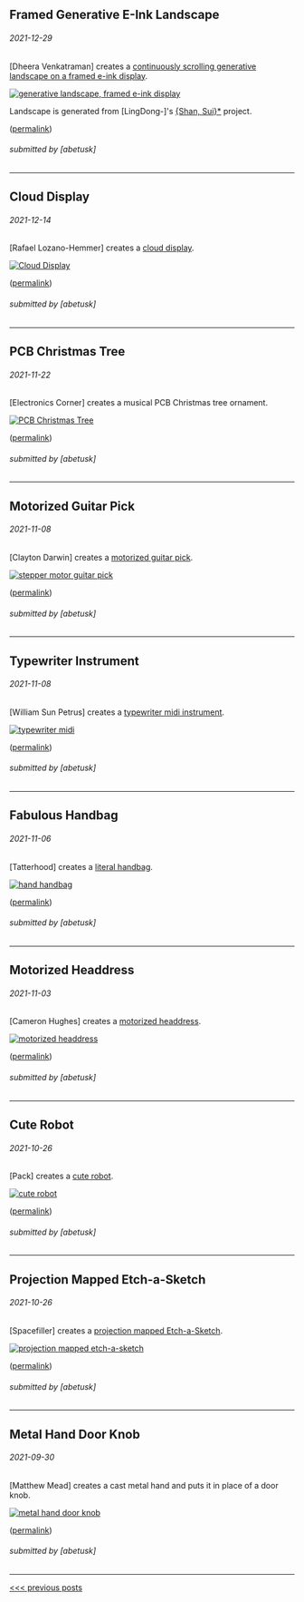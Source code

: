 Framed Generative E-Ink Landscape
----

###### 2021-12-29

\[Dheera Venkatraman\] creates a [continuously scrolling generative landscape on
a framed e-ink display](https://dheera.net/projects/einkframe/).

[![generative landscape, framed e-ink display](img/2021-12-29-gen-eink.jpg)](https://dheera.net/projects/einkframe/)

Landscape is generated from \[LingDong-\]'s [{Shan, Sui}*](https://github.com/LingDong-/shan-shui-inf) project.


([permalink](https://web.archive.org/web/20210814134329/https://dheera.net/projects/einkframe/))

###### submitted by \[abetusk\]




---


Cloud Display
----

###### 2021-12-14

\[Rafael Lozano-Hemmer\] creates a [cloud display](https://www.lozano-hemmer.com/cloud_display.php).

[![Cloud Display](img/2021-12-14-cloud-lozano-hemmer.gif)](https://www.lozano-hemmer.com/cloud_display.php)


([permalink](https://web.archive.org/web/20210421062455/https://www.lozano-hemmer.com/cloud_display.php))

###### submitted by \[abetusk\]




---


PCB Christmas Tree
----

###### 2021-11-22


\[Electronics Corner\] creates a musical PCB Christmas tree ornament.

[![PCB Christmas Tree](img/2021-11-22-pcb-xmas-tree.jpg)](youtube.com/watch?v=CtCOZ-O_l3M)


([permalink](https://web.archive.org/web/20210125181648/https://www.tindie.com/products/alexisgm/musical-led-christmas-tree-kit/))

###### submitted by \[abetusk\]




---


Motorized Guitar Pick
----

###### 2021-11-08

\[Clayton Darwin\] creates a [motorized guitar pick](https://www.youtube.com/watch?v=0zi1-Slm8zo).

[![stepper motor guitar pick](img/2021-11-08-stepper-guitar-picker.gif)](https://www.youtube.com/watch?v=0zi1-Slm8zo)


([permalink](https://web.archive.org/web/20201111013017/https://www.youtube.com/watch?v=0zi1-Slm8zo))

###### submitted by \[abetusk\]




---


Typewriter Instrument
----

###### 2021-11-08

\[William Sun Petrus\] creates a [typewriter midi instrument](https://www.youtube.com/watch?v=liDnSRDTBhQ).

[![typewriter midi](img/2021-11-08-typewriter-midi.gif)](https://www.youtube.com/watch?v=liDnSRDTBhQ)


([permalink](https://web.archive.org/web/20201103074334/https://www.youtube.com/watch?v=liDnSRDTBhQ))

###### submitted by \[abetusk\]




---


Fabulous Handbag
----

###### 2021-11-06

\[Tatterhood\] creates a [literal handbag](https://www.instructables.com/A-Literal-Handbag/).

[![hand handbag](img/2021-11-06_handbag.gif)](https://www.instructables.com/A-Literal-Handbag/)


([permalink](https://web.archive.org/web/20211105203642/https://www.instructables.com/A-Literal-Handbag/))

###### submitted by \[abetusk\]




---


Motorized Headdress
----

###### 2021-11-03

\[Cameron Hughes\] creates a [motorized headdress](https://www.tiktok.com/@cameronhughes/video/7026055624618331438).

[![motorized headdress](img/2021-11-03-headdress.gif)](https://www.tiktok.com/@cameronhughes/video/7026055624618331438)


([permalink](https://web.archive.org/web/20211103211548/https://www.tiktok.com/@cameronhughes/video/7026055624618331438))

###### submitted by \[abetusk\]




---


Cute Robot
----

###### 2021-10-26

\[Pack\] creates a [cute robot](https://twitter.com/packratt1/status/1452866770503540742).

[![cute robot](img/2021-10-26-cute-robot.gif)](https://twitter.com/packratt1/status/1452866770503540742)


([permalink](https://web.archive.org/web/20211026090433/https://twitter.com/packratt1/status/1452866770503540742))

###### submitted by \[abetusk\]




---


Projection Mapped Etch-a-Sketch
----

###### 2021-10-26

\[Spacefiller\] creates a [projection mapped Etch-a-Sketch](https://twitter.com/spacefillerart/status/1452690698717700098).

[![projection mapped etch-a-sketch](img/2021-10-26-projmap-etch.gif)](https://twitter.com/spacefillerart/status/1452690698717700098)


([permalink](https://web.archive.org/web/20211026083501/https://twitter.com/spacefillerart/status/1452690698717700098))

###### submitted by \[abetusk\]




---


Metal Hand Door Knob
----

###### 2021-09-30

\[Matthew Mead\] creates a cast metal hand and puts it in place of a door knob.

[![metal hand door knob](img/2021-09-30-metal-hand-knob.jpg)](https://www.instructables.com/My-Metal-Hand-Doorknob/)

([permalink](https://web.archive.org/web/20210929051223/https://www.instructables.com/My-Metal-Hand-Doorknob/))

###### submitted by \[abetusk\]




---





[<<< previous posts](1.html)



